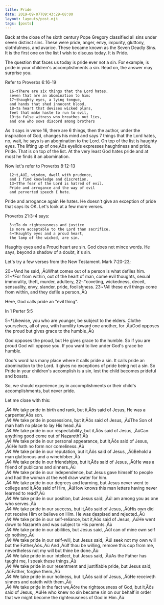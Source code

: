 ```yaml
---
title: Pride
date: 2019-09-07T09:43:29+08:00
layout: layouts/post.njk
tags: [posts]
---
```


Back at the close of he sixth century Pope Gregory classified all sins under seven distinct sins.
These were pride, anger, envy, impurity, gluttony, slothfulness, and avarice. These became known
as the Seven Deadly Sins. It is the first one on the list I wish to discuss today. It is Pride.

The question that faces us today is pride ever not a sin. For example, is pride
in your children's accomplishments a sin. Read on, the answer may surprise you.

Refer to Proverbs 6:16-19

      16¬†There are six things that the Lord hates,
      seven that are an abomination to him:
      17¬†haughty eyes, a lying tongue,
      and hands that shed innocent blood,
      18¬†a heart that devises wicked plans,
      feet that make haste to run to evil,
      19¬†a false witness who breathes out lies,
      and one who sows discord among brothers

As it says in verse 16, there are 6 things, then the author, under the
inspiration of God, changes his mind and says 7 things that the Lord hates, no,
wait, he says is an abomination to the Lord. On top of the list is haughty eyes.
The lifting up of one‚Äôs eyelids expresses haughtiness and pride. Pride. That is
on top of the list. At the very least God hates pride and at most he finds it an
abomination.

Now let's refer to Proverbs 8:12-13


      12¬†‚ÄúI, wisdom, dwell with prudence,
      and I find knowledge and discretion.
      13¬†The fear of the Lord is hatred of evil.
      Pride and arrogance and the way of evil
      and perverted speech I hate.

Pride and arrogance again He hates. He doesn't give an exception of pride that
says its OK. Let's look at a few more verses.

Proverbs 21:3-4 says:

      3¬†To do righteousness and justice
      is more acceptable to the Lord than sacrifice.
      4¬†Haughty eyes and a proud heart,
      the lamp of the wicked, are sin.


Haughty eyes and a Proud heart are sin. God does not mince words. He says,
beyond a shadow of a doubt, it's sin.

Let's try a few verses from the New Testament. Mark 7:20-23;

20¬†And he said, ‚ÄúWhat comes out of a person is what defiles him.
21¬†For from within, out of the heart of man, come evil thoughts, sexual
immorality, theft, murder, adultery,
22¬†coveting, wickedness, deceit, sensuality, envy, slander, pride, foolishness.
23¬†All these evil things come from within, and they defile a person.‚Äù

Here, God calls pride an "evil thing".

In 1 Perter 5:5

5¬†Likewise, you who are younger, be subject to the elders. Clothe yourselves,
all of you, with humility toward one another, for ‚ÄúGod opposes the proud but
gives grace to the humble.‚Äù

God opposes the proud, but He gives grace to the humble. So if you are proud God
will oppose you. If you want to live under God's grace be humble.

God's word has many place where it calls pride a sin. It calls pride an
abomination to the Lord. It gives no exceptions of pride being not a sin. So
Pride in your children's accomplish is a sin, lest the child becomes prideful and
boasts.

So, we should experience joy in accomplishments or their child's accomplishments, but never pride.



Let me close with this:
<p>
    ‚Ä¢      We take pride in birth and rank, but it‚Äôs said of Jesus, He was a carpenter‚Äôs son.
   <br>
   ‚Ä¢      We take pride in possessions, but it‚Äôs said of Jesus, ‚ÄúThe Son of man hath no place to lay His head.‚Äù
   <br>
    ‚Ä¢      We take pride in our respectability, but it‚Äôs said of Jesus, ‚ÄúCan anything good come out of Nazareth?‚Äù
    <br>
    ‚Ä¢      We take pride in our personal appearance, but it‚Äôs said of Jesus, ‚ÄúHe hath no form nor comeliness.‚Äù
    <br>
    ‚Ä¢      We take pride in our reputation, but it‚Äôs said of Jesus, ‚ÄúBehold a man gluttonous and a winebibber.‚Äù
<br>
    ‚Ä¢      We take pride in our friendships, but it‚Äôs said of Jesus, ‚ÄúHe was a friend of publicans and sinners.‚Äù
<br>
    ‚Ä¢      We take pride in our independence, but Jesus gave himself to people and had the woman at the well draw water for him.
<br>
    ‚Ä¢      We take pride in our degrees and learning, but Jesus never went to college and it‚Äôs said of Him, ‚ÄúHow knows this man letters having never learned to read?‚Äù
    <br>
    ‚Ä¢      We take pride in our position, but Jesus said, ‚ÄúI am among you as one who serves.‚Äù
    <br>
    ‚Ä¢      We take pride in our success, but it‚Äôs said of Jesus, ‚ÄúHis own did not receive Him or believe on Him. He was despised and rejected.‚Äù
    <br>
    ‚Ä¢      We take pride in our self-reliance, but it‚Äôs said of Jesus, ‚ÄúHe went down to Nazareth and was subject to His parents.‚Äù
    <br>
    ‚Ä¢      We take pride in our abilities, but Jesus said, ‚ÄúI can of mine own self do nothing.‚Äù
    <br>
    ‚Ä¢      We take pride in our self-will, but Jesus said, ‚ÄúI seek not my own will but the Father‚Äôs.‚Äù And ‚ÄúIf thou be willing, remove this cup from me, nevertheless not my will but thine be done.‚Äù
    <br>
    ‚Ä¢      We take pride in our intellect, but Jesus said, ‚ÄúAs the Father has taught me, I speak these things.‚Äù
    <br>
    ‚Ä¢      We take pride in our resentment and justifiable pride, but Jesus said, ‚ÄúFather, forgive them.‚Äù
    <br>
    ‚Ä¢      We take pride in our holiness, but it‚Äôs said of Jesus, ‚ÄúHe receiveth sinners and eateth with them.‚Äù
    <br>
    ‚Ä¢      We take pride in the fact we‚Äôre the righteousness of God, but it‚Äôs said of Jesus, ‚ÄúHe who knew no sin became sin on our behalf in order that we might become the righteousness of God in Him.‚Äù
</p>
